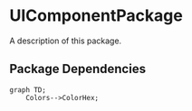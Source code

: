 # UIComponentPackage

A description of this package.

## Package Dependencies
```mermaid
graph TD;
    Colors-->ColorHex;
```